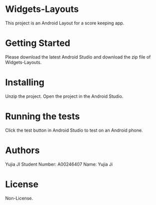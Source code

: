 # Widgets-Layouts

This project is an Android Layout for a score keeping app.

# Getting Started

Please download the latest Android Studio and download the zip file of Widgets-Layouts.

# Installing

Unzip the project.
Open the project in the Android Studio.

# Running the tests

Click the test button in Android Studio to test on an Android phone.

# Authors

Yujia JI
Student Number: A00246407
Name: Yujia Ji

# License

Non-License.
